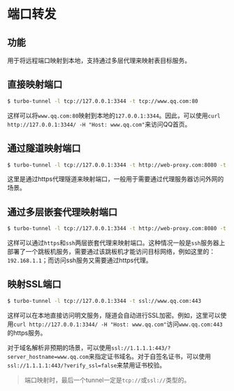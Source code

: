 # 端口转发

## 功能

用于将远程端口映射到本地，支持通过多层代理来映射表目标服务。

## 直接映射端口

```bash
$ turbo-tunnel -l tcp://127.0.0.1:3344 -t tcp://www.qq.com:80
```

这样可以将`www.qq.com:80`映射到本地的`127.0.0.1:3344`。因此，可以使用`curl http://127.0.0.1:3344/ -H "Host: www.qq.com"`来访问QQ首页。

## 通过隧道映射端口

```bash
$ turbo-tunnel -l tcp://127.0.0.1:3344 -t http://web-proxy.com:8080 -t tcp://www.qq.com:80
```

这里是通过https代理隧道来映射端口，一般用于需要通过代理服务器访问外网的场景。

## 通过多层嵌套代理映射端口

```bash
$ turbo-tunnel -l tcp://127.0.0.1:3344 -t http://web-proxy.com:8080 -t ssh://1.1.1.1:2222/ -t tcp://192.168.1.1:80
```

这样可以通过`https`和`ssh`两层嵌套代理来映射端口。这种情况一般是`ssh`服务器上部署了一个跳板机服务，需要通过该跳板机才能访问目标网络，例如这里的：`192.168.1.1`；而访问ssh服务又需要通过https代理。

## 映射SSL端口

```bash
$ turbo-tunnel -l tcp://127.0.0.1:3344 -t ssl://www.qq.com:443
```

这样可以在本地直接访问明文服务，隧道会自动进行SSL加密。例如，这里可以使用`curl http://127.0.0.1:3344/ -H "Host: www.qq.com"`访问`www.qq.com:443`的https服务。

对于域名解析非预期的场景，可以使用`ssl://1.1.1.1:443/?server_hostname=www.qq.com`来指定证书域名。对于自签名证书，可以使用`ssl://1.1.1.1:443/?verify_ssl=false`来禁用证书校验。

> 端口映射时，最后一个tunnel一定是`tcp://`或`ssl://`类型的。

